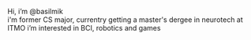 Hi, i’m @basilmik  
i'm former CS major, currentry getting a master's dergee in neurotech at ITMO
i’m interested in BCI, robotics and games  


<!---
basilmik/basilmik is a ✨ special ✨ repository because its `README.md` (this file) appears on your GitHub profile.
You can click the Preview link to take a look at your changes.
--->
